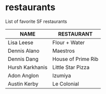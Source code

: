 # restaurants
List of favorite SF restaurants

 NAME | RESTAURANT 
---|---
Lisa Leese | Flour + Water
Dennis Alano | Maestros
Dennis Dang | House of Prime Rib
Hursh Karkhanis | Little Star Pizza
Adon Anglon | Izumiya
Austin Kerby | Le Colonial
